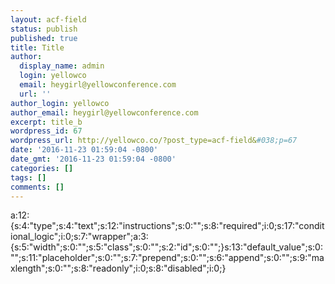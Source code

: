 ```yaml
---
layout: acf-field
status: publish
published: true
title: Title
author:
  display_name: admin
  login: yellowco
  email: heygirl@yellowconference.com
  url: ''
author_login: yellowco
author_email: heygirl@yellowconference.com
excerpt: title_b
wordpress_id: 67
wordpress_url: http://yellowco.co/?post_type=acf-field&#038;p=67
date: '2016-11-23 01:59:04 -0800'
date_gmt: '2016-11-23 01:59:04 -0800'
categories: []
tags: []
comments: []
---
```

<p>a:12:{s:4:"type";s:4:"text";s:12:"instructions";s:0:"";s:8:"required";i:0;s:17:"conditional_logic";i:0;s:7:"wrapper";a:3:{s:5:"width";s:0:"";s:5:"class";s:0:"";s:2:"id";s:0:"";}s:13:"default_value";s:0:"";s:11:"placeholder";s:0:"";s:7:"prepend";s:0:"";s:6:"append";s:0:"";s:9:"maxlength";s:0:"";s:8:"readonly";i:0;s:8:"disabled";i:0;}</p>
